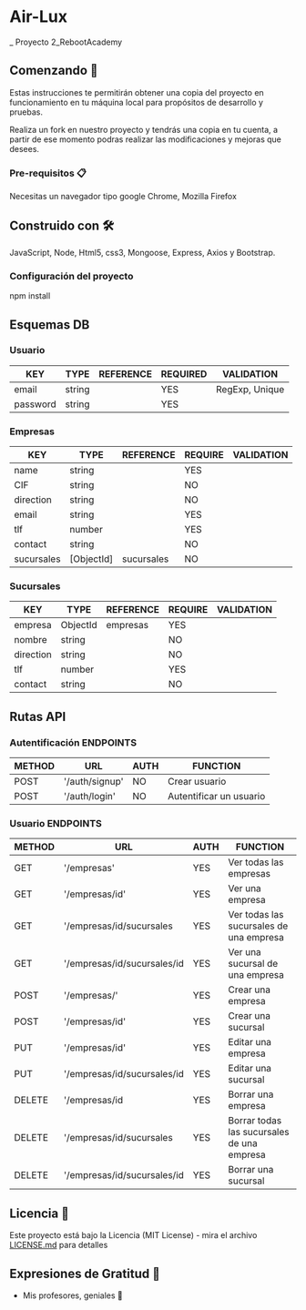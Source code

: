 # Air-Lux

_ Proyecto 2_RebootAcademy

## Comenzando 🚀

Estas instrucciones te permitirán obtener una copia del proyecto en funcionamiento en tu máquina local para propósitos de desarrollo y pruebas.

Realiza un fork en nuestro proyecto y tendrás una copia en tu cuenta, a partir de ese momento podras realizar las modificaciones y mejoras que desees.


### Pre-requisitos 📋

Necesitas un navegador tipo google Chrome, Mozilla Firefox

## Construido con 🛠️

JavaScript, Node, Html5, css3, Mongoose, Express, Axios y Bootstrap.

### Configuración del proyecto

npm install

## Esquemas DB

### Usuario
| KEY      | TYPE   | REFERENCE | REQUIRED | VALIDATION     |
|----------|--------|-----------|----------|----------------|
| email    | string |           | YES      | RegExp, Unique |
| password | string |           | YES      |                |

### Empresas
| KEY       | TYPE       | REFERENCE | REQUIRE | VALIDATION |
|-----------|------------|-----------|---------|------------|
| name      | string     |           | YES     |            |
| CIF       | string     |           | NO      |            |
| direction | string     |           | NO      |            |
| email     | string     |           | YES     |            |
| tlf       | number     |           | YES     |            |
| contact   | string     |           | NO      |            |
| sucursales| [ObjectId] | sucursales| NO      |            |

### Sucursales
| KEY       | TYPE     | REFERENCE | REQUIRE | VALIDATION |
|-----------|----------|-----------|---------|------------|
| empresa   | ObjectId | empresas  | YES     |            |
| nombre    | string   |           | NO      |            |
| direction | string   |           | NO      |            |
| tlf       | number   |           | YES     |            |
| contact   | string   |           | NO      |            |

## Rutas API

### Autentificación ENDPOINTS
| METHOD | URL            | AUTH | FUNCTION                |
|--------|----------------|------|-------------------------|
| POST   | '/auth/signup' | NO   | Crear usuario           |
| POST   | '/auth/login'  | NO   | Autentificar un usuario |

### Usuario ENDPOINTS
| METHOD | URL                         | AUTH | FUNCTION                                   |
|--------|-----------------------------|------|--------------------------------------------|
| GET    | '/empresas'                 | YES  | Ver todas las empresas                     |
| GET    | '/empresas/id'              | YES  | Ver una empresa                            |
| GET    | '/empresas/id/sucursales    | YES  | Ver todas las sucursales de una empresa    |
| GET    | '/empresas/id/sucursales/id | YES  | Ver una sucursal de una empresa            |
| POST   | '/empresas/'                | YES  | Crear una empresa                          |
| POST   | '/empresas/id'              | YES  | Crear una sucursal                         |
| PUT    | '/empresas/id'              | YES  | Editar una empresa                         |
| PUT    | '/empresas/id/sucursales/id | YES  | Editar una sucursal                        |
| DELETE | '/empresas/id               | YES  | Borrar una empresa                         |
| DELETE | '/empresas/id/sucursales    | YES  | Borrar todas las sucursales de una empresa |
| DELETE | '/empresas/id/sucursales/id | YES  | Borrar una sucursal                        |

## Licencia 📄

Este proyecto está bajo la Licencia (MIT License) - mira el archivo [LICENSE.md](LICENSE.md) para detalles

## Expresiones de Gratitud 🎁

* Mis profesores, geniales 📢
